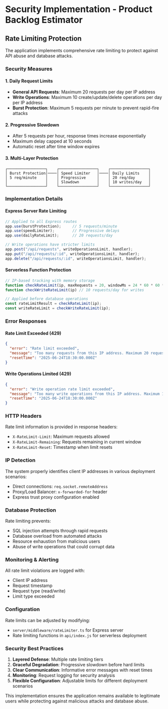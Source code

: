 # Security Implementation - Product Backlog Estimator

## Rate Limiting Protection

The application implements comprehensive rate limiting to protect against API abuse and database attacks.

### Security Measures

#### 1. Daily Request Limits
- **General API Requests**: Maximum 20 requests per day per IP address
- **Write Operations**: Maximum 10 create/update/delete operations per day per IP address
- **Burst Protection**: Maximum 5 requests per minute to prevent rapid-fire attacks

#### 2. Progressive Slowdown
- After 5 requests per hour, response times increase exponentially
- Maximum delay capped at 10 seconds
- Automatic reset after time window expires

#### 3. Multi-Layer Protection

```
┌─────────────────┐    ┌─────────────────┐    ┌─────────────────┐
│ Burst Protection│────│ Speed Limiter   │────│ Daily Limits    │
│ 5 req/minute    │    │ Progressive     │    │ 20 req/day      │
│                 │    │ Slowdown        │    │ 10 writes/day   │
└─────────────────┘    └─────────────────┘    └─────────────────┘
```

### Implementation Details

#### Express Server Rate Limiting
```javascript
// Applied to all Express routes
app.use(burstProtection);     // 5 requests/minute
app.use(speedLimiter);        // Progressive delays
app.use(dailyRateLimit);      // 20 requests/day

// Write operations have stricter limits
app.post("/api/requests", writeOperationsLimit, handler);
app.put("/api/requests/:id", writeOperationsLimit, handler);
app.delete("/api/requests/:id", writeOperationsLimit, handler);
```

#### Serverless Function Protection
```javascript
// IP-based tracking with memory storage
function checkRateLimit(ip, maxRequests = 20, windowMs = 24 * 60 * 60 * 1000)
function checkWriteRateLimit(ip) // 10 requests/day for writes

// Applied before database operations
const rateLimitResult = checkRateLimit(ip);
const writeRateLimit = checkWriteRateLimit(ip);
```

### Error Responses

#### Rate Limit Exceeded (429)
```json
{
  "error": "Rate limit exceeded",
  "message": "Too many requests from this IP address. Maximum 20 requests allowed per day.",
  "resetTime": "2025-06-24T18:30:00.000Z"
}
```

#### Write Operations Limited (429)
```json
{
  "error": "Write operation rate limit exceeded", 
  "message": "Too many write operations from this IP address. Maximum 10 create/update/delete operations allowed per day.",
  "resetTime": "2025-06-24T18:30:00.000Z"
}
```

### HTTP Headers

Rate limit information is provided in response headers:
- `X-RateLimit-Limit`: Maximum requests allowed
- `X-RateLimit-Remaining`: Requests remaining in current window
- `X-RateLimit-Reset`: Timestamp when limit resets

### IP Detection

The system properly identifies client IP addresses in various deployment scenarios:
- Direct connections: `req.socket.remoteAddress`
- Proxy/Load Balancer: `x-forwarded-for` header
- Express trust proxy configuration enabled

### Database Protection

Rate limiting prevents:
- SQL injection attempts through rapid requests
- Database overload from automated attacks
- Resource exhaustion from malicious users
- Abuse of write operations that could corrupt data

### Monitoring & Alerting

All rate limit violations are logged with:
- Client IP address
- Request timestamp
- Request type (read/write)
- Limit type exceeded

### Configuration

Rate limits can be adjusted by modifying:
- `server/middleware/rateLimiter.ts` for Express server
- Rate limiting functions in `api/index.js` for serverless deployment

### Security Best Practices

1. **Layered Defense**: Multiple rate limiting tiers
2. **Graceful Degradation**: Progressive slowdown before hard limits
3. **Clear Communication**: Informative error messages with reset times
4. **Monitoring**: Request logging for security analysis
5. **Flexible Configuration**: Adjustable limits for different deployment scenarios

This implementation ensures the application remains available to legitimate users while protecting against malicious attacks and database abuse.